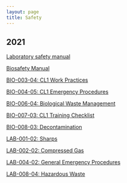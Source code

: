 ```yaml
---
layout: page
title: Safety
---
```



## 2021

[Laboratory safety manual](/Safety/laboratory-safety-manual.pdf)<br/>

[Biosafety Manual](/Safety/biosafety-manual.pdf)<br/>

[BIO-003-04: CL1 Work Practices](/Safety/BIO-003-04.pdf)<br/>

[BIO-004-05: CL1 Emergency Procedures](/Safety/BIO-004-05.pdf)<br/>

[BIO-006-04: Biological Waste Management](/Safety/BIO-006-04.pdf)<br/>

[BIO-007-03: CL1 Training Checklist](/Safety/BIO-007-03.pdf)<br/>

[BIO-008-03: Decontamination](/Safety/BIO-008-03.pdf)<br/>

[LAB-001-02: Sharps](/Safety/LAB-001-02.pdf)<br/>

[LAB-002-02: Compressed Gas](/Safety/LAB-002-02.pdf)<br/>

[LAB-004-02: General Emergency Procedures](/Safety/LAB-004-02.pdf)<br/>

[LAB-008-04: Hazardous Waste](/Safety/LAB-008-04.pdf)<br/>

